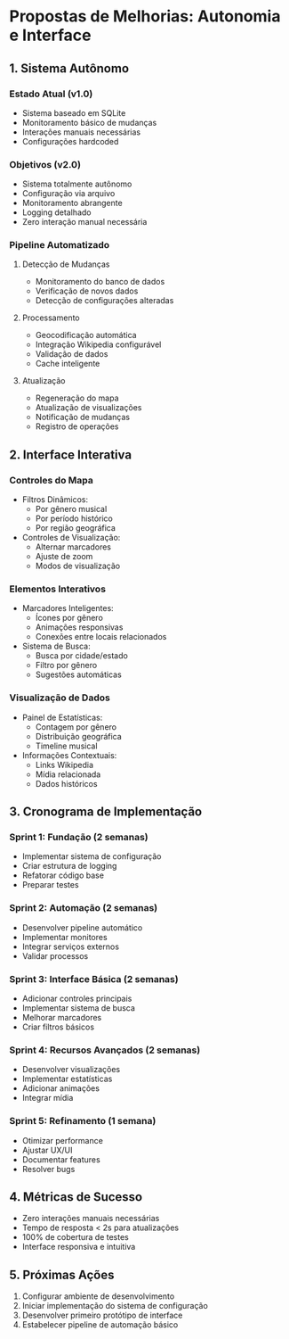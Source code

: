 # Propostas de Melhorias: Autonomia e Interface

## 1. Sistema Autônomo

### Estado Atual (v1.0)

- Sistema baseado em SQLite
- Monitoramento básico de mudanças
- Interações manuais necessárias
- Configurações hardcoded

### Objetivos (v2.0)

- Sistema totalmente autônomo
- Configuração via arquivo
- Monitoramento abrangente
- Logging detalhado
- Zero interação manual necessária

### Pipeline Automatizado

1. Detecção de Mudanças
   - Monitoramento do banco de dados
   - Verificação de novos dados
   - Detecção de configurações alteradas

2. Processamento
   - Geocodificação automática
   - Integração Wikipedia configurável
   - Validação de dados
   - Cache inteligente

3. Atualização
   - Regeneração do mapa
   - Atualização de visualizações
   - Notificação de mudanças
   - Registro de operações

## 2. Interface Interativa

### Controles do Mapa

- Filtros Dinâmicos:
  - Por gênero musical
  - Por período histórico
  - Por região geográfica
- Controles de Visualização:
  - Alternar marcadores
  - Ajuste de zoom
  - Modos de visualização

### Elementos Interativos

- Marcadores Inteligentes:
  - Ícones por gênero
  - Animações responsivas
  - Conexões entre locais relacionados
- Sistema de Busca:
  - Busca por cidade/estado
  - Filtro por gênero
  - Sugestões automáticas

### Visualização de Dados

- Painel de Estatísticas:
  - Contagem por gênero
  - Distribuição geográfica
  - Timeline musical
- Informações Contextuais:
  - Links Wikipedia
  - Mídia relacionada
  - Dados históricos

## 3. Cronograma de Implementação

### Sprint 1: Fundação (2 semanas)

- Implementar sistema de configuração
- Criar estrutura de logging
- Refatorar código base
- Preparar testes

### Sprint 2: Automação (2 semanas)

- Desenvolver pipeline automático
- Implementar monitores
- Integrar serviços externos
- Validar processos

### Sprint 3: Interface Básica (2 semanas)

- Adicionar controles principais
- Implementar sistema de busca
- Melhorar marcadores
- Criar filtros básicos

### Sprint 4: Recursos Avançados (2 semanas)

- Desenvolver visualizações
- Implementar estatísticas
- Adicionar animações
- Integrar mídia

### Sprint 5: Refinamento (1 semana)

- Otimizar performance
- Ajustar UX/UI
- Documentar features
- Resolver bugs

## 4. Métricas de Sucesso

- Zero interações manuais necessárias
- Tempo de resposta < 2s para atualizações
- 100% de cobertura de testes
- Interface responsiva e intuitiva

## 5. Próximas Ações

1. Configurar ambiente de desenvolvimento
2. Iniciar implementação do sistema de configuração
3. Desenvolver primeiro protótipo de interface
4. Estabelecer pipeline de automação básico
